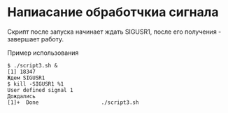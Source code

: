 # Напиасание обработчкиа сигнала

Скрипт после запуска начинает ждать SIGUSR1, после его получения - завершает работу.

Пример использования

    $ ./script3.sh &
    [1] 18347
    Ждем SIGUSR1
    $ kill -SIGUSR1 %1
    User defined signal 1
    Дождались
    [1]+  Done                    ./script3.sh
